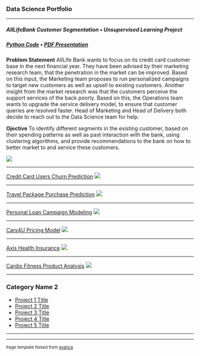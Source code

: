 ### Data Science Portfolio

---
##### AllLifeBank Customer Segmentation • Unsupervised Learning Project

##### <a href="https://github.com/jakeeide/PGP-DSBA/blob/39938871d2ce32cdaff2a42f73931551edbada48/Eide_Project7_AllLifeBank.ipynb" target="_blank">Python Code</a> • <a href="https://www.dropbox.com/s/jryegvuawxvdb96/Eide_Project7_AllLifeBank.pdf?dl=0" target="_blank">PDF Presentation</a>

**Problem Statement**  AllLife Bank wants to focus on its credit card customer base in the next financial year. They have been advised by their marketing research team, that the penetration in the market can be improved. Based on this input, the Marketing team proposes to run personalized campaigns to target new customers as well as upsell to existing customers. Another insight from the market research was that the customers perceive the support services of the back poorly. Based on this, the Operations team wants to upgrade the service delivery model, to ensure that customer queries are resolved faster. Head of Marketing and Head of Delivery both decide to reach out to the Data Science team for help.

**Ojective**  To identify different segments in the existing customer, based on their spending patterns as well as past interaction with the bank, using clustering algorithms, and provide recommendations to the bank on how to better market to and service these customers.

<img src="images/dummy_thumbnail.jpg?raw=true"/>

---
[Credit Card Users Churn Prediction](/pdf/sample_presentation.pdf)
<img src="images/dummy_thumbnail.jpg?raw=true"/>

---
[Travel Package Purchase Prediction](http://example.com/)
<img src="images/dummy_thumbnail.jpg?raw=true"/>

---
[Personal Loan Campaign Modeling](/sample_page)
<img src="images/dummy_thumbnail.jpg?raw=true"/>

---
[Cars4U Pricing Model](/pdf/sample_presentation.pdf)
<img src="images/dummy_thumbnail.jpg?raw=true"/>

---
[Axis Health Insurance](http://example.com/)
<img src="images/dummy_thumbnail.jpg?raw=true"/>

---
[Cardio Fitness Product Analysis](http://example.com/)
<img src="images/dummy_thumbnail.jpg?raw=true"/>

---

### Category Name 2

- [Project 1 Title](http://example.com/)
- [Project 2 Title](http://example.com/)
- [Project 3 Title](http://example.com/)
- [Project 4 Title](http://example.com/)
- [Project 5 Title](http://example.com/)

---

---
<p style="font-size:11px">Page template forked from <a href="https://github.com/evanca/quick-portfolio">evanca</a></p>
<!-- Remove above link if you don't want to attibute -->
